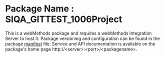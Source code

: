 # Package Name : SIQA_GITTEST_1006Project
This is a webMethods package and requires a webMethods Integration Server to host it. Package versioning and configuration can be found in the package [manifest](./SIQA_GITTEST_1006Project/manifest.v3) file. Service and API documentation is available on the package's home page http://&lt;server&gt;:&lt;port&gt;/&lt;packagename>.